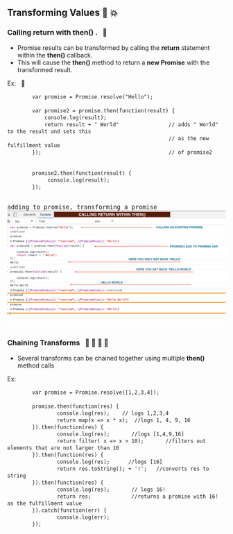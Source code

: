 ## Transforming Values :rocket: :boom:

### Calling return with __then()__ . &nbsp; :mushroom:
- Promise results can be transformed by calling the __return__ statement within the __then()__ callback.
- This will cause the __then()__ method to return a __new Promise__ with the transformed result.

Ex: &nbsp;  :pig_nose:
```   
        var promise = Promise.resolve("Hello");
        
        var promise2 = promise.then(function(result) {
            console.log(result);  
            return result + " World"                // adds " World" to the result and sets this 
                                                    // as the new fulfillment value
        });                                         // of promise2
    

        promise2.then(function(result) {
             console.log(result);   
        });


```
<kbd>adding to promise, transforming a promise</kbd>
![](/images/callingReturnWithinThen.png)
<br>

### Chaining Transforms &nbsp; :walking: :walking: :walking: :walking:
- Several transforms can be chained together using multiple __then()__ method calls

Ex:
```
        var promise = Promise.resolve([1,2,3,4]);
        
        promise.then(function(res) {
                console.log(res);    // logs 1,2,3,4
                return map(x => x * x);  //logs 1, 4, 9, 16
        }).then(function(res) {
                console.log(res);       //logs [1,4,9,16]
                return filter( x => x > 10);       //filters out elements that are not larger than 10     
        }).then(function(res) {
                console.log(res);      //logs [16]
                return res.toString(); + '!';   //converts res to string
        }).then(function(res) {
                console.log(res);       // logs 16!
                return res;             //returns a promise with 16! as the fulfillment value
        }).catch(function(err) {
                console.log(err);
        });     

```
